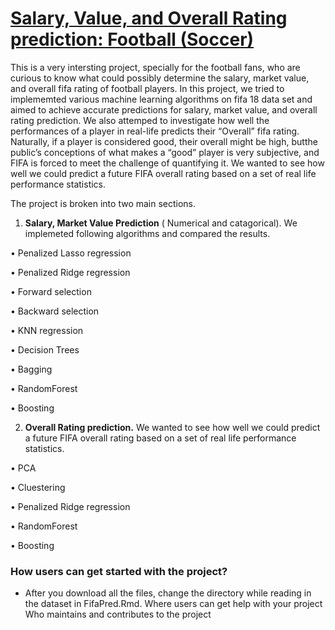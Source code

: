 # [Salary, Value, and Overall Rating prediction: Football (Soccer)](https://github.com/gurungkshitij/fifaPrediction/blob/master/Kshitij-Johe-Fifa.pdf)


This is a very intersting project, specially for the football fans, who are curious to know what could possibly determine the salary, market value, and overall fifa rating of football players. In this project, we tried to implememted various machine learning algorithms on fifa 18 data set and aimed to achieve accurate predictions for salary, market value, and overall rating prediction. We also attemped to investigate how well the performances of a player in real-life predicts their “Overall” fifa rating. Naturally, if a player is considered good, their overall might be high, butthe public’s conceptions of what makes a “good” player is very subjective, and FIFA is forced to meet the challenge of quantifying it. We wanted to see how well we could predict a future FIFA overall rating based on a set of real life performance statistics.

The project is broken into two main sections. 

1) **Salary, Market Value Prediction** ( Numerical and catagorical). We implemeted following algorithms and compared the results. 

• Penalized Lasso regression

• Penalized Ridge regression

• Forward selection

• Backward selection

• KNN regression

• Decision Trees

• Bagging

• RandomForest

• Boosting

2) **Overall Rating prediction.** We wanted to see how well we could predict a future FIFA overall rating based on a set of real life performance statistics.

• PCA

• Cluestering

• Penalized Ridge regression

• RandomForest

• Boosting

### How users can get started with the project?

- After you download all the files, change the directory while reading in the dataset in FifaPred.Rmd.
Where users can get help with your project
Who maintains and contributes to the project
